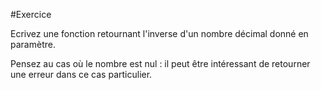 #Exercice

Ecrivez une fonction retournant l'inverse d'un nombre décimal donné en paramètre.

Pensez au cas où le nombre est nul : il peut être intéressant de retourner une erreur dans ce cas particulier.